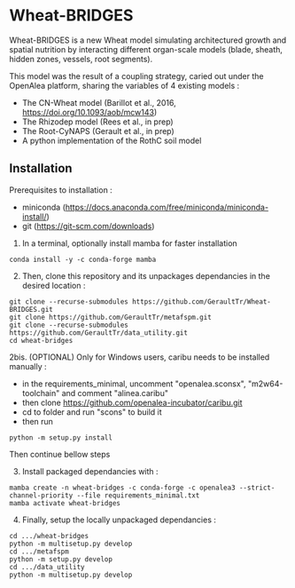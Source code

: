 # Wheat-BRIDGES

Wheat-BRIDGES is a new Wheat model simulating architectured growth and spatial nutrition by interacting different organ-scale models (blade, sheath, hidden zones, vessels, root segments).  

This model was the result of a coupling strategy, caried out under the OpenAlea platform, sharing the variables of 4 existing models :
- The CN-Wheat model (Barillot et al., 2016, https://doi.org/10.1093/aob/mcw143)
- The Rhizodep model (Rees et al., in prep)
- The Root-CyNAPS (Gerault et al., in prep)
- A python implementation of the RothC soil model

## Installation

Prerequisites to installation :
- miniconda (https://docs.anaconda.com/free/miniconda/miniconda-install/) 
- git (https://git-scm.com/downloads)

1) In a terminal, optionally install mamba for faster installation
```
conda install -y -c conda-forge mamba
```

2) Then, clone this repository and its unpackages dependancies in the desired location :
```
git clone --recurse-submodules https://github.com/GeraultTr/Wheat-BRIDGES.git
git clone https://github.com/GeraultTr/metafspm.git
git clone --recurse-submodules https://github.com/GeraultTr/data_utility.git
cd wheat-bridges
```

2bis. (OPTIONAL) Only for Windows users, caribu needs to be installed manually :
- in the requirements_minimal, uncomment "openalea.sconsx", "m2w64-toolchain" and comment "alinea.caribu"
- then clone https://github.com/openalea-incubator/caribu.git
- cd to folder and run "scons" to build it
- then run 
```
python -m setup.py install
```
Then continue bellow steps


3) Install packaged dependancies with : 
```
mamba create -n wheat-bridges -c conda-forge -c openalea3 --strict-channel-priority --file requirements_minimal.txt
mamba activate wheat-bridges
```

4) Finally, setup the locally unpackaged dependancies : 
```
cd .../wheat-bridges
python -m multisetup.py develop
cd .../metafspm
python -m setup.py develop
cd .../data_utility
python -m multisetup.py develop
```

